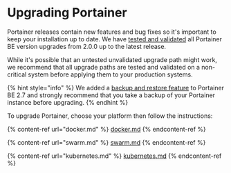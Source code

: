 # Upgrading Portainer

Portainer releases contain new features and bug fixes so it's important to keep your installation up to date. We have [tested and validated](../requirements-and-prerequisites.md#validated-configurations) all Portainer BE version upgrades from 2.0.0 up to the latest release.

While it's possible that an untested unvalidated upgrade path might work, we recommend that all upgrade paths are tested and validated on a non-critical system before applying them to your production systems.

{% hint style="info" %}
We added a [backup and restore feature](../../admin/settings/#backup-portainer) to Portainer BE 2.7 and strongly recommend that you take a backup of your Portainer instance before upgrading.
{% endhint %}

To upgrade Portainer, choose your platform then follow the instructions:

{% content-ref url="docker.md" %}
[docker.md](docker.md)
{% endcontent-ref %}

{% content-ref url="swarm.md" %}
[swarm.md](swarm.md)
{% endcontent-ref %}

{% content-ref url="kubernetes.md" %}
[kubernetes.md](kubernetes.md)
{% endcontent-ref %}
